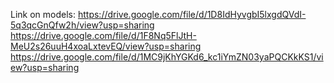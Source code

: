 Link on models: 
https://drive.google.com/file/d/1D8IdHyvgbI5lxgdQVdI-5q3qcGnQfw2h/view?usp=sharing
https://drive.google.com/file/d/1F8Nq5FlJtH-MeU2s26uuH4xoaLxtevEQ/view?usp=sharing
https://drive.google.com/file/d/1MC9jKhYGKd6_kc1iYmZN03yaPQCKkKS1/view?usp=sharing